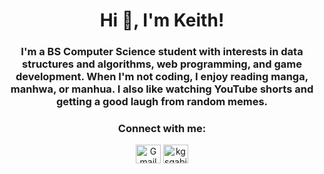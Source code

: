 <h1 align="center">Hi 👋, I'm Keith!</h1>

<h3 align="center">
I'm a BS Computer Science student with interests in data structures and algorithms, web programming, and game development.
When I'm not coding, I enjoy reading manga, manhwa, or manhua.
I also like watching YouTube shorts and getting a good laugh from random memes.
</h3>

<h3 align="center">Connect with me:</h3>
<p align="center">
<img align="center" src="https://upload.wikimedia.org/wikipedia/commons/8/8c/Gmail_Icon_%282013-2020%29.svg" alt="Gmail" height="30" width="40" />
</a>
<a href="https://fb.com/kgsgabinete" target="blank"><img align="center" src="https://raw.githubusercontent.com/rahuldkjain/github-profile-readme-generator/master/src/images/icons/Social/facebook.svg" alt="kgsgabinete" height="30" width="40" /></a>


